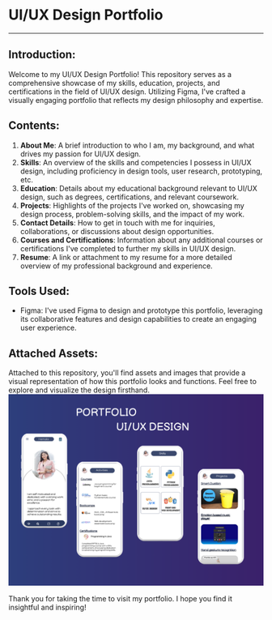 # UI/UX Design Portfolio

---

## Introduction:
Welcome to my UI/UX Design Portfolio! This repository serves as a comprehensive showcase of my skills, education, projects, and certifications in the field of UI/UX design. Utilizing Figma, I've crafted a visually engaging portfolio that reflects my design philosophy and expertise.

## Contents:
1. **About Me**: A brief introduction to who I am, my background, and what drives my passion for UI/UX design.
2. **Skills**: An overview of the skills and competencies I possess in UI/UX design, including proficiency in design tools, user research, prototyping, etc.
3. **Education**: Details about my educational background relevant to UI/UX design, such as degrees, certifications, and relevant coursework.
4. **Projects**: Highlights of the projects I've worked on, showcasing my design process, problem-solving skills, and the impact of my work.
5. **Contact Details**: How to get in touch with me for inquiries, collaborations, or discussions about design opportunities.
6. **Courses and Certifications**: Information about any additional courses or certifications I've completed to further my skills in UI/UX design.
7. **Resume**: A link or attachment to my resume for a more detailed overview of my professional background and experience.

## Tools Used:
- Figma: I've used Figma to design and prototype this portfolio, leveraging its collaborative features and design capabilities to create an engaging user experience.

## Attached Assets:
Attached to this repository, you'll find assets and images that provide a visual representation of how this portfolio looks and functions. Feel free to explore and visualize the design firsthand.
![PORTFOLIO](https://github.com/Hemala52/Portfolio/blob/main/Red%20Gradient%20Landing%20Page%20Simple%20Tablet%20UI%20Prototype.png?raw=true)


Thank you for taking the time to visit my portfolio. I hope you find it insightful and inspiring!
